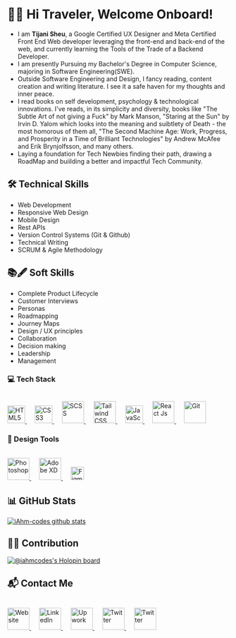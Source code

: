 # 👨‍✈️ Hi Traveler, Welcome Onboard!

- I am **Tijani Sheu**, a Google Certified UX Designer and Meta Certified Front End Web developer leveraging the front-end and back-end of the web, and currently learning the Tools of the Trade of a Backend Developer.
- I am presently Pursuing my Bachelor's Degree in Computer Science, majoring in Software Engineering(SWE).
- Outside Software Engineering and Design, I fancy reading, content creation and writing literature. I see it a safe haven for my thoughts and inner peace.
- I read books on self development, psychology & technological innovations. I've reads, in its simplicity and diversity, books like "The Subtle Art of not giving a Fuck" by Mark Manson, "Staring at the Sun" by Irvin D. Yalom which looks into the meaning and suibtlety of Death - the most homorous of them all, "The Second Machine Age: Work, Progress, and Prosperity in a Time of Brilliant Technologies" by Andrew McAfee and Erik Brynjolfsson, and many others.
- Laying a foundation for Tech Newbies finding their path, drawing a RoadMap and buiilding a better and impactful Tech Community. 

## 🛠 Technical Skills

- Web Development
- Responsive Web Design
- Mobile Design
- Rest APIs
- Version Control Systems (Git & Github)
- Technical Writing
- SCRUM & Agile Methodology

## 📚🖋 Soft Skills
- Complete Product Lifecycle
- Customer Interviews
- Personas
- Roadmapping
- Journey Maps
- Design / UX principles
- Collaboration
- Decision making
- Leadership
- Management

### 💻 Tech Stack
<br>
<a href="https://www.w3.org/TR/html5/">
  <img src="https://user-images.githubusercontent.com/110635002/212481330-1665da36-786f-4b1f-9274-0ad47a9ad1e1.png" alt="HTML5" width="40" height="auto">
</a>
&emsp;
<a href="https://www.w3.org/TR/CSS/">
  <img src="https://user-images.githubusercontent.com/110635002/212481424-58c4568a-428f-4c22-922a-5812474803b6.png" alt="CSS3" width="40" height="auto">
</a>
&emsp;
<a href="https://sass-lang.com/">
  <img src="https://user-images.githubusercontent.com/110635002/212481448-27f9436f-05f9-46f8-8005-c3f08ad7afe2.png" alt="SCSS" width="50" height="auto">
</a>
&emsp;
<a href="https://tailwindcss.com/">
  <img src="https://user-images.githubusercontent.com/110635002/212481476-1013b4cb-a201-42f5-a1d1-05c18487b69f.png" alt="Tailwind CSS" width="50" height="auto">
</a>
&emsp;
<a href="https://developer.mozilla.org/en-US/docs/Web/JavaScript/">
  <img src="https://user-images.githubusercontent.com/110635002/212481579-6386d75a-dc45-43dd-9abf-4378402b5cc7.png" alt="JavaScript" width="40" height="auto">
</a>
&emsp;
<a href="https://reactjs.org/">
  <img src="https://user-images.githubusercontent.com/110635002/212481505-5cbf2f8f-c273-4e66-9a3a-37509bc57b95.png" alt="React Js" width="50" height="auto">
</a>
&emsp;
<a href="https://git-scm.com/">
  <img src="https://user-images.githubusercontent.com/110635002/212484464-3364eeed-e9b1-437e-ac1c-7f91754074fe.png" alt="Git" width="50" height="auto">
</a>

### 🎨 Design Tools
<br>
<a href="https://www.adobe.com/">
  <img src="https://user-images.githubusercontent.com/110635002/212484834-ece6a7f9-27e8-4e5f-aea1-f148530d5b50.png" alt="Photoshop" width="50" height="auto">
</a>
&emsp;
<a href="https://www.adobe.com/">
  <img src="https://user-images.githubusercontent.com/110635002/212485088-2f7135cf-9ff9-4ce7-bbd0-d42bbf61e998.png" alt="Adobe XD" width="50" height="auto">
</a>
&emsp;
<a href="https://www.figma.com/">
  <img src="https://user-images.githubusercontent.com/110635002/212485203-29499c65-e805-474b-b1da-c5fbb6abb7cb.png" alt="Figma" width="30" height="auto">
</a>

## 📊 GitHub Stats

[![iAhm-codes github stats](https://github-readme-stats.vercel.app/api?username=iahm-codes&count_private=true&show_icons=true&theme=radical)](https://github.com/iAhm-codes/github-readme-stats)

## 👨‍💻 Contribution

[![@iahmcodes's Holopin board](https://holopin.me/iahmcodes)](https://holopin.io/@iahmcodes)

## 📬 Contact Me
<br>
<a href="https://ahmaddev.netlify.app/">
  <img src="https://user-images.githubusercontent.com/110635002/212486825-d05f5241-9994-4cc1-84a4-d10caf912c46.png" alt="Website" width="50" height="auto">
</a>
&emsp;
<a href="https://www.linkedin.com/in/sheutijani">
  <img src="https://user-images.githubusercontent.com/110635002/212486619-c14c0c5b-baa7-4471-9940-9fac0fecddc1.png" alt="LinkedIn" width="50" height="auto">
</a>
&emsp;
<a href="https://www.upwork.com/freelancers/~016ed46f7a925743a9">
  <img src="https://user-images.githubusercontent.com/110635002/212486360-c9fd4cbd-a65d-4aea-b76a-05d605349148.png" alt="Upwork" width="50" height="auto">
</a>
&emsp;
<a href="https://www.twitter.com/AhmadPMTijani">
  <img src="https://user-images.githubusercontent.com/110635002/212486411-ac907af3-f99c-43e9-8939-d7366f2a59a7.png" alt="Twitter" width="50" height="auto">
</a>
&emsp;
<a href="mailto:omegabliss23@gmail.com">
  <img src="https://user-images.githubusercontent.com/110635002/212486524-5509b1a6-9393-4120-b177-b6c9f0e687d2.png" alt="Twitter" width="50" height="auto">
</a>
